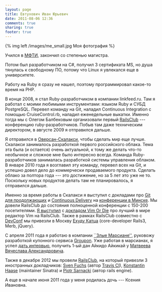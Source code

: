 ```yaml
---
layout: page
title: Евтухович Иван Юрьевич
date: 2011-08-06 12:36
comments: true
sharing: true
footer: true
---
```


{% img left /images/me_small.jpg Моя фотография %}

Учился в [МФТИ](http://mipt.ru), закончил со степенью магистра.

Потом был разработчиком на C#, получил 3 сертификата MS, но душа тянулась к свободному ПО, потому что Linux я увлекался
еще в университете.

Работу на Ruby я сразу не нашел, поэтому программировал какое-то время на PHP.

В конце 2008, я стал Ruby-разработчиком в компании linkfeed.ru. Там я работал с моими любимыми инструментами: языком Ruby
и СУБД PostgreSQL. Перевел команду на Git, наладил Continuous Integration с помощью CruiseControl.rb, наладил
еженедельные выкатки. Именно тогда мы с Олегом Балбековым организовали первый [RailsClub](http://railsclub.ru) ---
конференцию ruby-разработчиков. Побыв там даже техническим директором, в августе 2009 я отправился дальше.

Я отправился в [Оверсан-Скалакси](http://scalaxy.ru), чтобы сделать мир еще лучше. Скалакси занималось разработкой первого
российского облака. Тема эта была (и остается) очень актуальной, к тому же делать что-то необычное и сложное мне было
интересно всегда. Команда Ruby-разработчиков занималась разработкой системы управления облаком. В январе 2010 года я
возглавил эту команду, перевел всех на Git, и успешно довел дело до коммерчески продаваемого продукта. Сделать облако за
полтора года --- это достижение, но за 5 лет это уже не то. Поскольку новых продуктов делать там не планировалось, я
отправился дальше.

Именно за время работы в Скалакси я выступил с докладами про 
[Git для продолжающих](http://www.slideshare.net/evtuhovich/git-5604524) и 
[Continuous Delivery](http://www.slideshare.net/evtuhovich/continuous-delivery-5604548) на 
[конференции в Минске](http://www.di.by/2010/speakers_list/3212/).
Мы довели RailsClub до состояния полноценной конференции с 150-200 посетителями. 
[Я выступил](http://univertv.ru/video/informatika/programmirovanie/ruby_on_rails_moscow/vim_or_die/) с
[докладом Vim Or Die](http://www.slideshare.net/evtuhovich/vim-or-die) про лучший в мире редактор Vim на RailsClub.
Также в рамках RailsClub совместно с [DevConf](http://devconf.ru) мы привезли в Москву 
[Ехуду Катца](http://yehudakatz.com/) (core-developer Rails3, Merb, jQuery).

С апреля 2011 года я работаю в компании [``Злые Марсиане''](http://evilmartians.com), руковожу разработкой купонного сервиса
[Groupon](http://groupon.ru). Уже работая в марсианах, я успел
[дать интервью](http://theoryandpractice.ru/posts/2488-programmisty-evil-martians-bookmate-i-yahoo-rasskazyvayut-o-krasote-koda),
получить 1-ый дан Айкидо Айкикай у [Матвеева Вячеслава Александровича](http://aikiclub.ru).

Также в декабре 2012 мы провели [RailsClub](http://railsclub.ru), на который привезли 3 иностранных докладчиков:
[Sven Fuchs](http://svenfuchs.com/) (автор [Travis CI](http://travis-ci.org/)),
[Konstantin Haase](http://rkh.im/) (maintainer Sinatra) и
[Piotr Sarnacki](http://piotrsarnacki.com/) (автор rails engine).

А еще в начале июня 2011 года у меня родилась дочь --- Ксения Ивановна.
